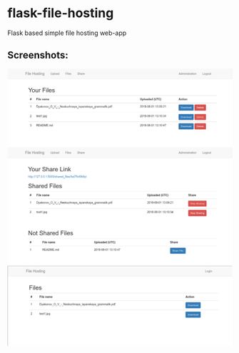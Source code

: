 # flask-file-hosting
Flask based simple file hosting web-app
## Screenshots:
![alt text](https://raw.githubusercontent.com/arartemtem/flask-file-hosting/master/screenshots/files.png)
![alt text](https://raw.githubusercontent.com/arartemtem/flask-file-hosting/master/screenshots/share.png)
![alt text](https://raw.githubusercontent.com/arartemtem/flask-file-hosting/master/screenshots/shared.png)
